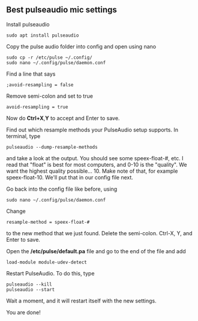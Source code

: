 ## Best pulseaudio mic settings 
Install pulseaudio
```
sudo apt install pulseaudio
```
Copy the pulse audio folder into config and open using nano
```
sudo cp -r /etc/pulse ~/.config/
sudo nano ~/.config/pulse/daemon.conf
```
Find a line that says
```
;avoid-resampling = false
```
Remove semi-colon and set to true	
```	
avoid-resampling = true
```
Now do **Ctrl+X**,**Y** to accept and Enter to save.

Find out which resample methods your PulseAudio setup supports. In terminal, type
```
pulseaudio --dump-resample-methods
```
and take a look at the output. You should see some speex-float-#, etc. I read that "float" is best for most computers, and 0-10 is the "quality". We want the highest quality possible... 10. Make note of that, for example speex-float-10. We'll put that in our config file next.

Go back into the config file like before, using
```
sudo nano ~/.config/pulse/daemon.conf
```

Change
```
resample-method = speex-float-#
```
to the new method that we just found. Delete the semi-colon.
Ctrl-X, Y, and Enter to save.

Open the **/etc/pulse/default.pa** file and go to the end of the file and add
```
load-module module-udev-detect
```

Restart PulseAudio. To do this, type
```
pulseaudio --kill
pulseaudio --start
```
Wait a moment, and it will restart itself with the new settings.

You are done!

